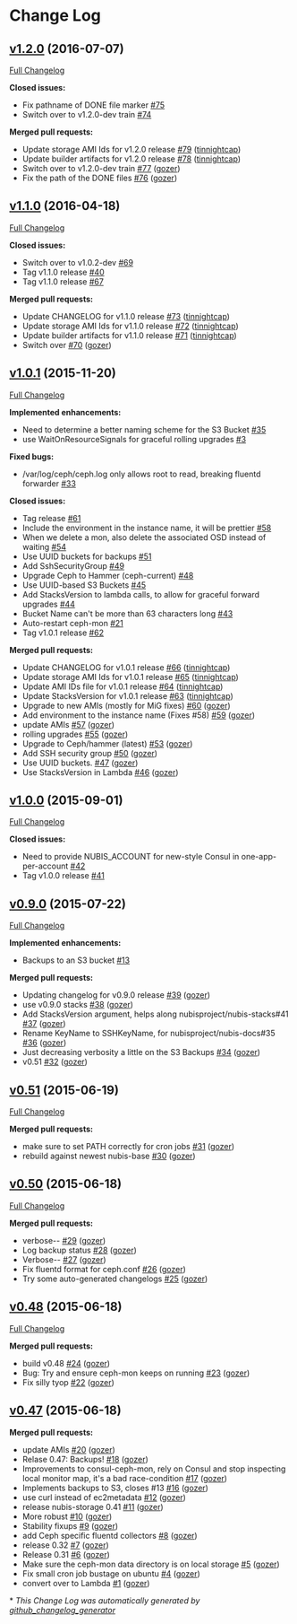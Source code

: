 # Change Log

## [v1.2.0](https://github.com/nubisproject/nubis-storage/tree/v1.2.0) (2016-07-07)
[Full Changelog](https://github.com/nubisproject/nubis-storage/compare/v1.1.0...v1.2.0)

**Closed issues:**

- Fix pathname of DONE file marker [\#75](https://github.com/nubisproject/nubis-storage/issues/75)
- Switch over to v1.2.0-dev train [\#74](https://github.com/nubisproject/nubis-storage/issues/74)

**Merged pull requests:**

- Update storage AMI Ids for v1.2.0 release [\#79](https://github.com/nubisproject/nubis-storage/pull/79) ([tinnightcap](https://github.com/tinnightcap))
- Update builder artifacts for v1.2.0 release [\#78](https://github.com/nubisproject/nubis-storage/pull/78) ([tinnightcap](https://github.com/tinnightcap))
- Switch over to v1.2.0-dev train [\#77](https://github.com/nubisproject/nubis-storage/pull/77) ([gozer](https://github.com/gozer))
- Fix the path of the DONE files [\#76](https://github.com/nubisproject/nubis-storage/pull/76) ([gozer](https://github.com/gozer))

## [v1.1.0](https://github.com/nubisproject/nubis-storage/tree/v1.1.0) (2016-04-18)
[Full Changelog](https://github.com/nubisproject/nubis-storage/compare/v1.0.1...v1.1.0)

**Closed issues:**

- Switch over to v1.0.2-dev [\#69](https://github.com/nubisproject/nubis-storage/issues/69)
- Tag v1.1.0 release [\#40](https://github.com/nubisproject/nubis-storage/issues/40)
- Tag v1.1.0 release [\#67](https://github.com/nubisproject/nubis-storage/issues/67)

**Merged pull requests:**

- Update CHANGELOG for v1.1.0 release [\#73](https://github.com/nubisproject/nubis-storage/pull/73) ([tinnightcap](https://github.com/tinnightcap))
- Update storage AMI Ids for v1.1.0 release [\#72](https://github.com/nubisproject/nubis-storage/pull/72) ([tinnightcap](https://github.com/tinnightcap))
- Update builder artifacts for v1.1.0 release [\#71](https://github.com/nubisproject/nubis-storage/pull/71) ([tinnightcap](https://github.com/tinnightcap))
- Switch over [\#70](https://github.com/nubisproject/nubis-storage/pull/70) ([gozer](https://github.com/gozer))

## [v1.0.1](https://github.com/nubisproject/nubis-storage/tree/v1.0.1) (2015-11-20)
[Full Changelog](https://github.com/nubisproject/nubis-storage/compare/v1.0.0...v1.0.1)

**Implemented enhancements:**

- Need to determine a better naming scheme for the S3 Bucket [\#35](https://github.com/nubisproject/nubis-storage/issues/35)
- use WaitOnResourceSignals for graceful rolling upgrades [\#3](https://github.com/nubisproject/nubis-storage/issues/3)

**Fixed bugs:**

- /var/log/ceph/ceph.log only allows root to read, breaking fluentd forwarder [\#33](https://github.com/nubisproject/nubis-storage/issues/33)

**Closed issues:**

- Tag  release [\#61](https://github.com/nubisproject/nubis-storage/issues/61)
- Include the environment in the instance name, it will be prettier [\#58](https://github.com/nubisproject/nubis-storage/issues/58)
- When we delete a mon, also delete the associated OSD instead of waiting [\#54](https://github.com/nubisproject/nubis-storage/issues/54)
- Use UUID buckets for backups [\#51](https://github.com/nubisproject/nubis-storage/issues/51)
- Add SshSecurityGroup [\#49](https://github.com/nubisproject/nubis-storage/issues/49)
- Upgrade Ceph to Hammer \(ceph-current\) [\#48](https://github.com/nubisproject/nubis-storage/issues/48)
- Use UUID-based S3 Buckets [\#45](https://github.com/nubisproject/nubis-storage/issues/45)
- Add StacksVersion to lambda calls, to allow for graceful forward upgrades [\#44](https://github.com/nubisproject/nubis-storage/issues/44)
- Bucket Name can't be more than 63 characters long [\#43](https://github.com/nubisproject/nubis-storage/issues/43)
- Auto-restart ceph-mon [\#21](https://github.com/nubisproject/nubis-storage/issues/21)
- Tag v1.0.1 release [\#62](https://github.com/nubisproject/nubis-storage/issues/62)

**Merged pull requests:**

- Update CHANGELOG for v1.0.1 release [\#66](https://github.com/nubisproject/nubis-storage/pull/66) ([tinnightcap](https://github.com/tinnightcap))
- Update storage AMI Ids for v1.0.1 release [\#65](https://github.com/nubisproject/nubis-storage/pull/65) ([tinnightcap](https://github.com/tinnightcap))
- Update AMI IDs file for v1.0.1 release [\#64](https://github.com/nubisproject/nubis-storage/pull/64) ([tinnightcap](https://github.com/tinnightcap))
- Update StacksVersion for v1.0.1 release [\#63](https://github.com/nubisproject/nubis-storage/pull/63) ([tinnightcap](https://github.com/tinnightcap))
- Upgrade to new AMIs \(mostly for MiG fixes\) [\#60](https://github.com/nubisproject/nubis-storage/pull/60) ([gozer](https://github.com/gozer))
- Add environment to the instance name \(Fixes \#58\) [\#59](https://github.com/nubisproject/nubis-storage/pull/59) ([gozer](https://github.com/gozer))
- update AMIs [\#57](https://github.com/nubisproject/nubis-storage/pull/57) ([gozer](https://github.com/gozer))
- rolling upgrades [\#55](https://github.com/nubisproject/nubis-storage/pull/55) ([gozer](https://github.com/gozer))
- Upgrade to Ceph/hammer \(latest\) [\#53](https://github.com/nubisproject/nubis-storage/pull/53) ([gozer](https://github.com/gozer))
- Add SSH security group [\#50](https://github.com/nubisproject/nubis-storage/pull/50) ([gozer](https://github.com/gozer))
- Use UUID buckets. [\#47](https://github.com/nubisproject/nubis-storage/pull/47) ([gozer](https://github.com/gozer))
- Use StacksVersion in Lambda [\#46](https://github.com/nubisproject/nubis-storage/pull/46) ([gozer](https://github.com/gozer))

## [v1.0.0](https://github.com/nubisproject/nubis-storage/tree/v1.0.0) (2015-09-01)
[Full Changelog](https://github.com/nubisproject/nubis-storage/compare/v0.9.0...v1.0.0)

**Closed issues:**

- Need to provide NUBIS\_ACCOUNT for new-style Consul in one-app-per-account [\#42](https://github.com/nubisproject/nubis-storage/issues/42)
- Tag v1.0.0 release [\#41](https://github.com/nubisproject/nubis-storage/issues/41)

## [v0.9.0](https://github.com/nubisproject/nubis-storage/tree/v0.9.0) (2015-07-22)
[Full Changelog](https://github.com/nubisproject/nubis-storage/compare/v0.51...v0.9.0)

**Implemented enhancements:**

- Backups to an S3 bucket [\#13](https://github.com/nubisproject/nubis-storage/issues/13)

**Merged pull requests:**

- Updating changelog for v0.9.0 release [\#39](https://github.com/nubisproject/nubis-storage/pull/39) ([gozer](https://github.com/gozer))
- use v0.9.0 stacks [\#38](https://github.com/nubisproject/nubis-storage/pull/38) ([gozer](https://github.com/gozer))
- Add StacksVersion argument, helps along nubisproject/nubis-stacks\#41 [\#37](https://github.com/nubisproject/nubis-storage/pull/37) ([gozer](https://github.com/gozer))
- Rename KeyName to SSHKeyName, for nubisproject/nubis-docs\#35 [\#36](https://github.com/nubisproject/nubis-storage/pull/36) ([gozer](https://github.com/gozer))
- Just decreasing verbosity a little on the S3 Backups [\#34](https://github.com/nubisproject/nubis-storage/pull/34) ([gozer](https://github.com/gozer))
- v0.51 [\#32](https://github.com/nubisproject/nubis-storage/pull/32) ([gozer](https://github.com/gozer))

## [v0.51](https://github.com/nubisproject/nubis-storage/tree/v0.51) (2015-06-19)
[Full Changelog](https://github.com/nubisproject/nubis-storage/compare/v0.50...v0.51)

**Merged pull requests:**

- make sure to set PATH correctly for cron jobs [\#31](https://github.com/nubisproject/nubis-storage/pull/31) ([gozer](https://github.com/gozer))
- rebuild against newest nubis-base [\#30](https://github.com/nubisproject/nubis-storage/pull/30) ([gozer](https://github.com/gozer))

## [v0.50](https://github.com/nubisproject/nubis-storage/tree/v0.50) (2015-06-18)
[Full Changelog](https://github.com/nubisproject/nubis-storage/compare/v0.48...v0.50)

**Merged pull requests:**

- verbose-- [\#29](https://github.com/nubisproject/nubis-storage/pull/29) ([gozer](https://github.com/gozer))
- Log backup status [\#28](https://github.com/nubisproject/nubis-storage/pull/28) ([gozer](https://github.com/gozer))
- Verbose-- [\#27](https://github.com/nubisproject/nubis-storage/pull/27) ([gozer](https://github.com/gozer))
- Fix fluentd format for ceph.conf [\#26](https://github.com/nubisproject/nubis-storage/pull/26) ([gozer](https://github.com/gozer))
- Try some auto-generated changelogs [\#25](https://github.com/nubisproject/nubis-storage/pull/25) ([gozer](https://github.com/gozer))

## [v0.48](https://github.com/nubisproject/nubis-storage/tree/v0.48) (2015-06-18)
[Full Changelog](https://github.com/nubisproject/nubis-storage/compare/v0.47...v0.48)

**Merged pull requests:**

- build v0.48 [\#24](https://github.com/nubisproject/nubis-storage/pull/24) ([gozer](https://github.com/gozer))
- Bug: Try and ensure ceph-mon keeps on running [\#23](https://github.com/nubisproject/nubis-storage/pull/23) ([gozer](https://github.com/gozer))
- Fix silly tyop [\#22](https://github.com/nubisproject/nubis-storage/pull/22) ([gozer](https://github.com/gozer))

## [v0.47](https://github.com/nubisproject/nubis-storage/tree/v0.47) (2015-06-18)
**Merged pull requests:**

- update AMIs [\#20](https://github.com/nubisproject/nubis-storage/pull/20) ([gozer](https://github.com/gozer))
- Relase 0.47: Backups! [\#18](https://github.com/nubisproject/nubis-storage/pull/18) ([gozer](https://github.com/gozer))
- Improvements to consul-ceph-mon, rely on Consul and stop inspecting local monitor map, it's a bad race-condition [\#17](https://github.com/nubisproject/nubis-storage/pull/17) ([gozer](https://github.com/gozer))
- Implements backups to S3, closes \#13 [\#16](https://github.com/nubisproject/nubis-storage/pull/16) ([gozer](https://github.com/gozer))
- use curl instead of ec2metadata [\#12](https://github.com/nubisproject/nubis-storage/pull/12) ([gozer](https://github.com/gozer))
- release nubis-storage 0.41 [\#11](https://github.com/nubisproject/nubis-storage/pull/11) ([gozer](https://github.com/gozer))
- More robust [\#10](https://github.com/nubisproject/nubis-storage/pull/10) ([gozer](https://github.com/gozer))
- Stability fixups [\#9](https://github.com/nubisproject/nubis-storage/pull/9) ([gozer](https://github.com/gozer))
- add Ceph specific fluentd collectors [\#8](https://github.com/nubisproject/nubis-storage/pull/8) ([gozer](https://github.com/gozer))
- release 0.32 [\#7](https://github.com/nubisproject/nubis-storage/pull/7) ([gozer](https://github.com/gozer))
- Release 0.31 [\#6](https://github.com/nubisproject/nubis-storage/pull/6) ([gozer](https://github.com/gozer))
- Make sure the ceph-mon data directory is on local storage [\#5](https://github.com/nubisproject/nubis-storage/pull/5) ([gozer](https://github.com/gozer))
- Fix small cron job bustage on ubuntu [\#4](https://github.com/nubisproject/nubis-storage/pull/4) ([gozer](https://github.com/gozer))
- convert over to Lambda [\#1](https://github.com/nubisproject/nubis-storage/pull/1) ([gozer](https://github.com/gozer))



\* *This Change Log was automatically generated by [github_changelog_generator](https://github.com/skywinder/Github-Changelog-Generator)*